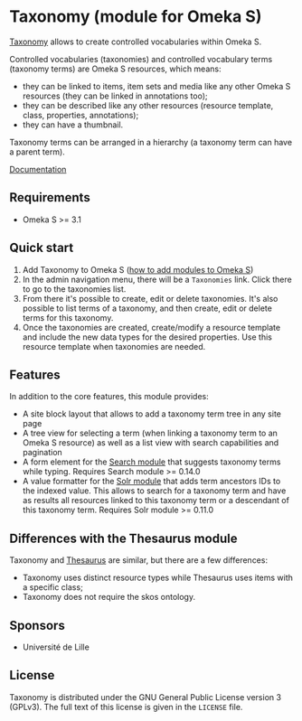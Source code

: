 # Taxonomy (module for Omeka S)

[Taxonomy] allows to create controlled vocabularies within Omeka S.

Controlled vocabularies (taxonomies) and controlled vocabulary terms (taxonomy
terms) are Omeka S resources, which means:

* they can be linked to items, item sets and media like any other Omeka S
  resources (they can be linked in annotations too);
* they can be described like any other resources (resource template, class,
  properties, annotations);
* they can have a thumbnail.

Taxonomy terms can be arranged in a hierarchy (a taxonomy term can have a
parent term).

[Documentation](https://biblibre.github.io/omeka-s-module-Taxonomy)

## Requirements

* Omeka S >= 3.1

## Quick start

1. Add Taxonomy to Omeka S ([how to add modules to Omeka S](https://omeka.org/s/docs/user-manual/modules/#adding-modules-to-omeka-s))
2. In the admin navigation menu, there will be a `Taxonomies` link. Click there
   to go to the taxonomies list.
3. From there it's possible to create, edit or delete taxonomies. It's also
   possible to list terms of a taxonomy, and then create, edit or delete terms
   for this taxonomy.
4. Once the taxonomies are created, create/modify a resource template and
   include the new data types for the desired properties. Use this resource
   template when taxonomies are needed.

## Features

In addition to the core features, this module provides:

* A site block layout that allows to add a taxonomy term tree in any site page
* A tree view for selecting a term (when linking a taxonomy term to an Omeka S
  resource) as well as a list view with search capabilities and pagination
* A form element for the [Search module](https://github.com/biblibre/omeka-s-module-Search)
  that suggests taxonomy terms while typing.
  Requires Search module >= 0.14.0
* A value formatter for the [Solr module](https://github.com/biblibre/omeka-s-module-Solr)
  that adds term ancestors IDs to the indexed value. This allows to search for
  a taxonomy term and have as results all resources linked to this taxonomy
  term or a descendant of this taxonomy term.
  Requires Solr module >= 0.11.0

## Differences with the Thesaurus module

Taxonomy and [Thesaurus] are similar, but there are a few differences:

* Taxonomy uses distinct resource types while Thesaurus uses items with a
  specific class;
* Taxonomy does not require the skos ontology.

## Sponsors

* Université de Lille

## License

Taxonomy is distributed under the GNU General Public License version 3 (GPLv3).
The full text of this license is given in the `LICENSE` file.

[Taxonomy]: https://github.com/biblibre/omeka-s-module-Taxonomy
[Thesaurus]: https://github.com/Daniel-KM/Omeka-S-module-Thesaurus
